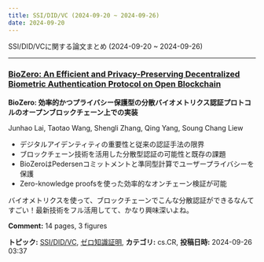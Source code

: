 ```yaml
---
title: SSI/DID/VC (2024-09-20 ~ 2024-09-26)
date: 2024-09-20
---
```


SSI/DID/VCに関する論文まとめ (2024-09-20 ~ 2024-09-26)


- - -

### [BioZero: An Efficient and Privacy-Preserving Decentralized Biometric Authentication Protocol on Open Blockchain](http://arxiv.org/abs/2409.17509)

**BioZero: 効率的かつプライバシー保護型の分散バイオメトリクス認証プロトコルのオープンブロックチェーン上での実装**

Junhao Lai, Taotao Wang, Shengli Zhang, Qing Yang, Soung Chang Liew

- デジタルアイデンティティの重要性と従来の認証手法の限界
- ブロックチェーン技術を活用した分散型認証の可能性と既存の課題
- BioZeroはPedersenコミットメントと準同型計算でユーザープライバシーを保護
- Zero-knowledge proofsを使った効率的なオンチェーン検証が可能

バイオメトリクスを使って、ブロックチェーンでこんな分散認証ができるなんてすごい！最新技術をフル活用してて、かなり興味深いよね。

**Comment:** 14 pages, 3 figures

**トピック:** [SSI/DID/VC](../../ssi), [ゼロ知識証明](../../zkp), **カテゴリ:** cs.CR, **投稿日時:** 2024-09-26 03:37
